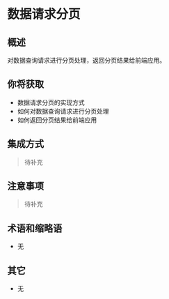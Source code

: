 # 数据请求分页

## 概述

对数据查询请求进行分页处理，返回分页结果给前端应用。

## 你将获取

- 数据请求分页的实现方式
- 如何对数据查询请求进行分页处理
- 如何返回分页结果给前端应用


## 集成方式

> 待补充

## 注意事项

> 待补充

## 术语和缩略语

- 无

## 其它

- 无
